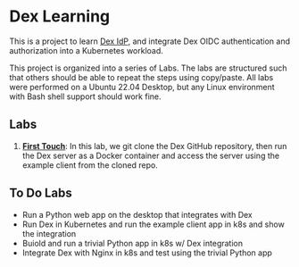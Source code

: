 # Dex Learning

This is a project to learn [Dex IdP](https://www.google.com/url?sa=t&source=web&rct=j&opi=89978449&url=https://dexidp.io/&ved=2ahUKEwiO9_Dbt6GHAxVqEVkFHcFQAiwQFnoECBcQAQ&usg=AOvVaw2kFMtDZIG3uN8LlA284iYF), and integrate Dex OIDC authentication and authorization into a Kubernetes workload.

This project is organized into a series of Labs. The labs are structured such that others should be able to repeat the steps using copy/paste. All labs were performed on a Ubuntu 22.04 Desktop, but any Linux environment with Bash shell support should work fine.

## Labs

1. **[First Touch](first-touch.md)**: In this lab, we git clone the Dex GitHub repository, then run the Dex server as a Docker container and access the server using the example client from the cloned repo.

## To Do Labs

- Run a Python web app on the desktop that integrates with Dex
- Run Dex in Kubernetes and run the example client app in k8s and show the integration
- Buiold and run a trivial Python app in k8s w/ Dex integration
- Integrate Dex with Nginx in k8s and test using the trivial Python app
